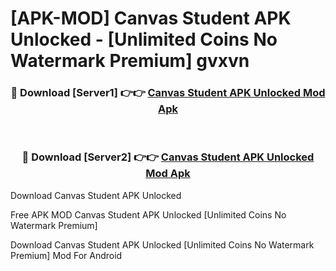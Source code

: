 # [APK-MOD] Canvas Student APK Unlocked - [Unlimited Coins No Watermark Premium] gvxvn



<div align="center">
<h3>🔴 Download [Server1] 👉👉 <a href="https://momento.my/?title=Canvas_Student_APK_Unlocked">Canvas Student APK Unlocked Mod Apk</a></h3><br>

<h3>🔴 Download [Server2] 👉👉 <a href="https://momento.my/?title=Canvas_Student_APK_Unlocked">Canvas Student APK Unlocked Mod Apk</a></h3>
</div>



Download Canvas Student APK Unlocked 

Free APK MOD Canvas Student APK Unlocked [Unlimited Coins No Watermark Premium]

Download Canvas Student APK Unlocked [Unlimited Coins No Watermark Premium] Mod For Android
